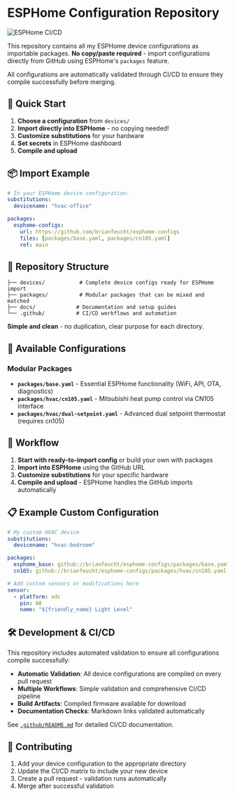 # ESPHome Configuration Repository

![ESPHome CI/CD](https://github.com/brianfeucht/esphome-configs/workflows/ESPHome%20CI%2FCD%20-%20Build%20%26%20Validate/badge.svg)

This repository contains all my ESPHome device configurations as importable packages. **No copy/paste required** - import configurations directly from GitHub using ESPHome's `packages` feature.

All configurations are automatically validated through CI/CD to ensure they compile successfully before merging.

## 🚀 Quick Start

1. **Choose a configuration** from `devices/`
2. **Import directly into ESPHome** - no copying needed!
3. **Customize substitutions** for your hardware
4. **Set secrets** in ESPHome dashboard
5. **Compile and upload**

## 📦 Import Example

```yaml
# In your ESPHome device configuration:
substitutions:
  devicename: "hvac-office"

packages:
  esphome-configs:
    url: https://github.com/brianfeucht/esphome-configs
    files: [packages/base.yaml, packages/cn105.yaml]
    ref: main
```

## 📁 Repository Structure

```
├── devices/           # Complete device configs ready for ESPHome import
├── packages/          # Modular packages that can be mixed and matched
├── docs/             # Documentation and setup guides
└── .github/          # CI/CD workflows and automation
```

**Simple and clean** - no duplication, clear purpose for each directory.

## 🎯 Available Configurations

### Modular Packages
- **`packages/base.yaml`** - Essential ESPHome functionality (WiFi, API, OTA, diagnostics)
- **`packages/hvac/cn105.yaml`** - Mitsubishi heat pump control via CN105 interface
- **`packages/hvac/dual-setpoint.yaml`** - Advanced dual setpoint thermostat (requires cn105)


## 🔄 Workflow

1. **Start with ready-to-import config** or build your own with packages
2. **Import into ESPHome** using the GitHub URL
3. **Customize substitutions** for your specific hardware
4. **Compile and upload** - ESPHome handles the GitHub imports automatically

## 📋 Example Custom Configuration

```yaml
# My custom HVAC device
substitutions:
  devicename: "hvac-bedroom"

packages:
  esphome_base: github://brianfeucht/esphome-configs/packages/base.yaml
  cn105: github://brianfeucht/esphome-configs/packages/hvac/cn105.yaml

# Add custom sensors or modifications here
sensor:
  - platform: adc
    pin: A0
    name: "${friendly_name} Light Level"
```

## 🛠️ Development & CI/CD

This repository includes automated validation to ensure all configurations compile successfully:

- **Automatic Validation**: All device configurations are compiled on every pull request
- **Multiple Workflows**: Simple validation and comprehensive CI/CD pipeline
- **Build Artifacts**: Compiled firmware available for download
- **Documentation Checks**: Markdown links validated automatically

See [`.github/README.md`](.github/README.md) for detailed CI/CD documentation.

## 🤝 Contributing

1. Add your device configuration to the appropriate directory
2. Update the CI/CD matrix to include your new device
3. Create a pull request - validation runs automatically
4. Merge after successful validation
